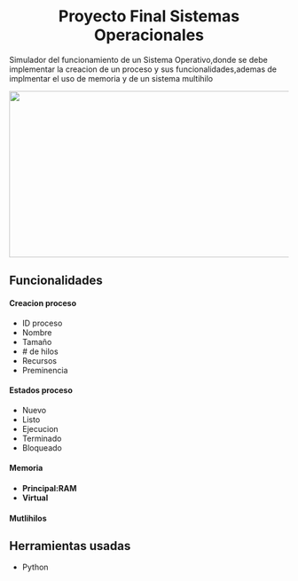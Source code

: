 <h1 align="center"> Proyecto Final Sistemas Operacionales </h1>
  
<p>Simulador del funcionamiento de un Sistema Operativo,donde se debe implementar la creacion de un proceso y sus funcionalidades,ademas de implmentar el uso de memoria y de un sistema multihilo</p>

<p align="center">
  <img src ="https://cursos.clavijero.edu.mx/cursos/182_so/modulo2/imagenes/imagen3.jpg" width="800" height="300"></img>
</p>

<h2>Funcionalidades</h2>
<h4>Creacion proceso</h4>
<ul>
  <li>ID proceso</li>
  <li>Nombre</li>
  <li>Tamaño</li>
  <li># de hilos</li>
  <li>Recursos</li>
  <li>Preminencia</li>
</ul>

<h4>Estados proceso</h4>
<ul>
  <li>Nuevo</li>
  <li>Listo</li>
  <li>Ejecucion</li>
  <li>Terminado</li>
  <li>Bloqueado</li>
</ul>

<h4>Memoria<h4>
<ul>
  <li>Principal:RAM</li>
  <li>Virtual</li>
</ul>

<h4>Mutlihilos<h4>
  
<h2>Herramientas usadas</h2>
<ul>
  <li>Python</li>
 <!-- <li>Listo</li>
  <li>Ejecucion</li>
  <li>Terminado</li>
  <li>Bloqueado</li>-->
</ul>


